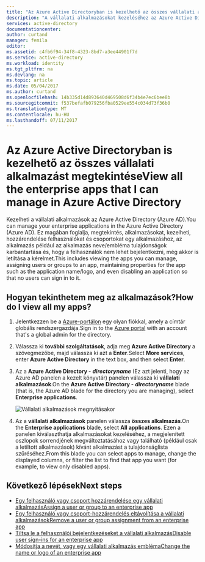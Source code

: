 ```yaml
---
title: "Az Azure Active Directoryban is kezelhető az összes vállalati alkalmazást megtekintése |} Microsoft Docs"
description: "A vállalati alkalmazásokat kezeléséhez az Azure Active Directoryban a engedélyekkel rendelkező megtekintése"
services: active-directory
documentationcenter: 
author: curtand
manager: femila
editor: 
ms.assetid: c4fb6f94-34f8-4323-8bd7-a3ee44901f7d
ms.service: active-directory
ms.workload: identity
ms.tgt_pltfrm: na
ms.devlang: na
ms.topic: article
ms.date: 05/04/2017
ms.author: curtand
ms.openlocfilehash: 14b335d14d893640d469508d6f34b4e7ec6bee8b
ms.sourcegitcommit: f537befafb079256fba0529ee554c034d73f36b0
ms.translationtype: MT
ms.contentlocale: hu-HU
ms.lasthandoff: 07/11/2017
---
```

# <a name="view-all-the-enterprise-apps-that-i-can-manage-in-azure-active-directory"></a><span data-ttu-id="f1e48-103">Az Azure Active Directoryban is kezelhető az összes vállalati alkalmazást megtekintése</span><span class="sxs-lookup"><span data-stu-id="f1e48-103">View all the enterprise apps that I can manage in Azure Active Directory</span></span>
<span data-ttu-id="f1e48-104">Kezelheti a vállalati alkalmazások az Azure Active Directory (Azure AD).</span><span class="sxs-lookup"><span data-stu-id="f1e48-104">You can manage your enterprise applications in the Azure Active Directory (Azure AD).</span></span> <span data-ttu-id="f1e48-105">Ez magában foglalja, megtekintés, alkalmazásokat, kezelheti, hozzárendelése felhasználókat és csoportokat egy alkalmazáshoz, az alkalmazás például az alkalmazás neve/embléma tulajdonságok karbantartása és, hogy a felhasználók nem lehet bejelentkezni, még akkor is letiltása a kérelmet.</span><span class="sxs-lookup"><span data-stu-id="f1e48-105">This includes viewing the apps you can manage, assigning users or groups to an app, maintaining properties for the app such as the application name/logo, and even disabling an application so that no users can sign in to it.</span></span>

## <a name="how-do-i-view-all-my-apps"></a><span data-ttu-id="f1e48-106">Hogyan tekinthetem meg az alkalmazások?</span><span class="sxs-lookup"><span data-stu-id="f1e48-106">How do I view all my apps?</span></span>
1. <span data-ttu-id="f1e48-107">Jelentkezzen be a [Azure-portálon](https://portal.azure.com) egy olyan fiókkal, amely a címtár globális rendszergazdája.</span><span class="sxs-lookup"><span data-stu-id="f1e48-107">Sign in to the [Azure portal](https://portal.azure.com) with an account that's a global admin for the directory.</span></span>
2. <span data-ttu-id="f1e48-108">Válassza ki **további szolgáltatások**, adja meg **Azure Active Directory** a szövegmezőbe, majd válassza ki azt a **Enter**.</span><span class="sxs-lookup"><span data-stu-id="f1e48-108">Select **More services**, enter **Azure Active Directory** in the text box, and then select **Enter**.</span></span>
3. <span data-ttu-id="f1e48-109">Az a **Azure Active Directory -** ***directoryname*** (Ez azt jelenti, hogy az Azure AD panelen a kezelt könyvtár) panelen válassza ki **vállalati alkalmazások**.</span><span class="sxs-lookup"><span data-stu-id="f1e48-109">On the **Azure Active Directory -** ***directoryname*** blade (that is, the Azure AD blade for the directory you are managing), select **Enterprise applications**.</span></span>

    ![Vállalati alkalmazások megnyitásakor](./media/active-directory-coreapps-view-azure-portal/open-enterprise-apps.png)
4. <span data-ttu-id="f1e48-111">Az a **vállalati alkalmazások** panelen válassza **összes alkalmazás**.</span><span class="sxs-lookup"><span data-stu-id="f1e48-111">On the **Enterprise applications** blade, select **All applications**.</span></span> <span data-ttu-id="f1e48-112">Ezen a panelen kiválaszthatja alkalmazásokat kezeléséhez, a megjelenített oszlopok sorrendjének megváltoztatásához vagy található (például csak a letiltott alkalmazások) kívánt alkalmazást a tulajdonságlista szűréséhez.</span><span class="sxs-lookup"><span data-stu-id="f1e48-112">From this blade you can select apps to manage, change the displayed columns, or filter the list to find that app you want (for example, to view only disabled apps).</span></span>

## <a name="next-steps"></a><span data-ttu-id="f1e48-113">Következő lépések</span><span class="sxs-lookup"><span data-stu-id="f1e48-113">Next steps</span></span>
* [<span data-ttu-id="f1e48-114">Egy felhasználó vagy csoport hozzárendelése egy vállalati alkalmazás</span><span class="sxs-lookup"><span data-stu-id="f1e48-114">Assign a user or group to an enterprise app</span></span>](active-directory-coreapps-assign-user-azure-portal.md)
* [<span data-ttu-id="f1e48-115">Egy felhasználó vagy csoport-hozzárendelés eltávolítása a vállalati alkalmazások</span><span class="sxs-lookup"><span data-stu-id="f1e48-115">Remove a user or group assignment from an enterprise app</span></span>](active-directory-coreapps-remove-assignment-azure-portal.md)
* [<span data-ttu-id="f1e48-116">Tiltsa le a felhasználói bejelentkezéseket a vállalati alkalmazás</span><span class="sxs-lookup"><span data-stu-id="f1e48-116">Disable user sign-ins for an enterprise app</span></span>](active-directory-coreapps-disable-app-azure-portal.md)
* [<span data-ttu-id="f1e48-117">Módosítja a nevét, vagy egy vállalati alkalmazás embléma</span><span class="sxs-lookup"><span data-stu-id="f1e48-117">Change the name or logo of an enterprise app</span></span>](active-directory-coreapps-change-app-logo-user-azure-portal.md)
